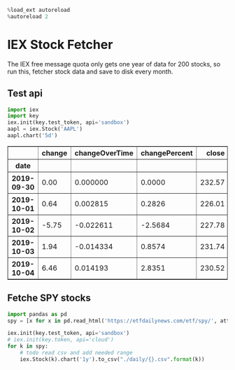 ```python
%load_ext autoreload
%autoreload 2
```

# IEX Stock Fetcher

The IEX free message quota only gets one year of data for 200 stocks, so run this, fetcher stock data and save to disk every month.


## Test api


```python
import iex
import key
iex.init(key.test_token, api='sandbox')
aapl = iex.Stock('AAPL')
aapl.chart('5d')
```




<div>
<table border="1" class="dataframe">
  <thead>
    <tr style="text-align: right;">
      <th></th>
      <th>change</th>
      <th>changeOverTime</th>
      <th>changePercent</th>
      <th>close</th>
      <th>high</th>
      <th>label</th>
      <th>low</th>
      <th>open</th>
      <th>uClose</th>
      <th>uHigh</th>
      <th>uLow</th>
      <th>uOpen</th>
      <th>uVolume</th>
      <th>volume</th>
    </tr>
    <tr>
      <th>date</th>
      <th></th>
      <th></th>
      <th></th>
      <th></th>
      <th></th>
      <th></th>
      <th></th>
      <th></th>
      <th></th>
      <th></th>
      <th></th>
      <th></th>
      <th></th>
      <th></th>
    </tr>
  </thead>
  <tbody>
    <tr>
      <th>2019-09-30</th>
      <td>0.00</td>
      <td>0.000000</td>
      <td>0.0000</td>
      <td>232.57</td>
      <td>233.01</td>
      <td>Sep 30</td>
      <td>230.73</td>
      <td>222.40</td>
      <td>228.30</td>
      <td>229.41</td>
      <td>221.60</td>
      <td>227.30</td>
      <td>27560717</td>
      <td>27356318</td>
    </tr>
    <tr>
      <th>2019-10-01</th>
      <td>0.64</td>
      <td>0.002815</td>
      <td>0.2826</td>
      <td>226.01</td>
      <td>233.05</td>
      <td>Oct 1</td>
      <td>229.60</td>
      <td>232.19</td>
      <td>232.83</td>
      <td>237.84</td>
      <td>228.60</td>
      <td>230.65</td>
      <td>37151742</td>
      <td>37308230</td>
    </tr>
    <tr>
      <th>2019-10-02</th>
      <td>-5.75</td>
      <td>-0.022611</td>
      <td>-2.5684</td>
      <td>227.78</td>
      <td>229.09</td>
      <td>Oct 2</td>
      <td>228.07</td>
      <td>232.78</td>
      <td>229.49</td>
      <td>233.52</td>
      <td>218.58</td>
      <td>226.00</td>
      <td>37445848</td>
      <td>36370828</td>
    </tr>
    <tr>
      <th>2019-10-03</th>
      <td>1.94</td>
      <td>-0.014334</td>
      <td>0.8574</td>
      <td>231.74</td>
      <td>225.67</td>
      <td>Oct 3</td>
      <td>217.92</td>
      <td>221.74</td>
      <td>231.50</td>
      <td>225.57</td>
      <td>224.30</td>
      <td>222.75</td>
      <td>31557655</td>
      <td>30834853</td>
    </tr>
    <tr>
      <th>2019-10-04</th>
      <td>6.46</td>
      <td>0.014193</td>
      <td>2.8351</td>
      <td>230.52</td>
      <td>234.07</td>
      <td>Oct 4</td>
      <td>225.19</td>
      <td>228.58</td>
      <td>237.81</td>
      <td>237.88</td>
      <td>226.40</td>
      <td>227.52</td>
      <td>35754280</td>
      <td>34896043</td>
    </tr>
  </tbody>
</table>
</div>



## Fetche SPY stocks


```python
import pandas as pd
spy = [x for x in pd.read_html('https://etfdailynews.com/etf/spy/', attrs={'id': 'etfs-that-own'})[0].Symbol.values.tolist() if isinstance(x, str)]
```


```python
iex.init(key.test_token, api='sandbox')
# iex.init(key.token, api='cloud')
for k in spy:
    # todo read csv and add needed range
    iex.Stock(k).chart('1y').to_csv("./daily/{}.csv".format(k))
```


```python

```


```python
 
```


```python

```


```python

```


```python

```


```python

```
